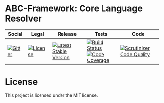 # ABC-Framework: Core Language Resolver

<table>
<thead>
<tr>
<th>Social</th>
<th>Legal</th>
<th>Release</th>
<th>Tests</th>
<th>Code</th>
</tr>
</thead>
<tbody>
<tr>
<td>
<a href="https://gitter.im/SetBased/php-abc?utm_source=badge&utm_medium=badge&utm_campaign=pr-badge"><img src="https://badges.gitter.im/SetBased/php-abc.svg" alt="Gitter"/></a>
</td>
<td>
<a href="https://packagist.org/packages/setbased/abc-language-resolver-core"><img src="https://poser.pugx.org/setbased/abc-language-resolver-core/license" alt="License"/></a>
</td>
<td>
<a href="https://packagist.org/packages/setbased/abc-language-resolver-core"><img src="https://poser.pugx.org/setbased/abc-language-resolver-core/v/stable" alt="Latest Stable Version"/></a>
</td>
<td>
<a href="https://travis-ci.org/SetBased/php-abc-language-resolver-core"><img src="https://travis-ci.org/SetBased/php-abc-language-resolver-core.svg?branch=master" alt="Build Status"/></a><br/>
<a href="https://scrutinizer-ci.com/g/SetBased/php-abc-language-resolver-core/?branch=master"><img src="https://scrutinizer-ci.com/g/SetBased/php-abc-language-resolver-core/badges/coverage.png?b=master" alt="Code Coverage"/></a>
</td>
<td>
<a href="https://scrutinizer-ci.com/g/SetBased/php-abc-language-resolver-core/?branch=master"><img src="https://scrutinizer-ci.com/g/SetBased/php-abc-language-resolver-core/badges/quality-score.png?b=master" alt="Scrutinizer Code Quality"/></a>
</td>
</tr>
</tbody>
</table>


#  License

This project is licensed under the MIT license.
